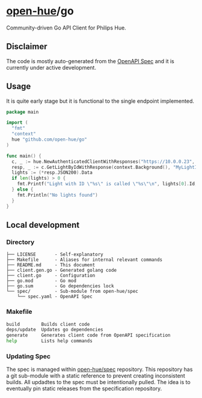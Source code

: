 # [open-hue](https://github.com/open-hue)/go

Community-driven Go API Client for Philips Hue.

## Disclaimer

The code is mostly auto-generated from the [OpenAPI Spec][spec] and it is currently under active development.

## Usage

It is quite early stage but it is functional to the single endpoint implemented.

```go
package main

import (
  "fmt"
  "context"
  hue "github.com/open-hue/go"
)

func main() {
  c, _ := hue.NewAuthenticatedClientWithResponses("https://10.0.0.23", "MyAppKey")
  resp, _ := c.GetLightByIdWithResponse(context.Background(), "MyLightID")
  lights := (*resp.JSON200).Data
  if len(lights) > 0 {
    fmt.Printf("Light with ID \"%s\" is called \"%s\"\n", lights[0].Id, lights[0].Metadata.Name)
  } else {
    fmt.Println("No lights found")
  }
}
```

## Local development

### Directory

```
├── LICENSE       - Self-explanatory
├── Makefile      - Aliases for internal relevant commands
├── README.md     - This document
├── client.gen.go - Generated golang code
├── client.go     - Configuration
├── go.mod        - Go mod
├── go.sum        - Go dependencies lock
└── spec/         - Sub-module from open-hue/spec
    └── spec.yaml - OpenAPI Spec
```

### Makefile

```sh
build        Builds client code
deps/update  Updates go dependencies
generate     Generates client code from OpenAPI specification
help         Lists help commands
```

### Updating Spec

The spec is managed within [open-hue/spec][spec] repository. This repository has a git sub-module with a static reference to prevent creating inconsistent builds. All updadtes to the spec must be intentionally pulled. The idea is to eventually pin static releases from the specification repository.

[spec]: http://github.com/open-hue/spec
